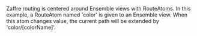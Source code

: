 Zaffre routing is centered around Ensemble views with RouteAtoms. In this example, a RouteAtom named 'color' is given to an Ensemble view. When this atom changes value, the current path will be extended by 'color/[colorName]'.